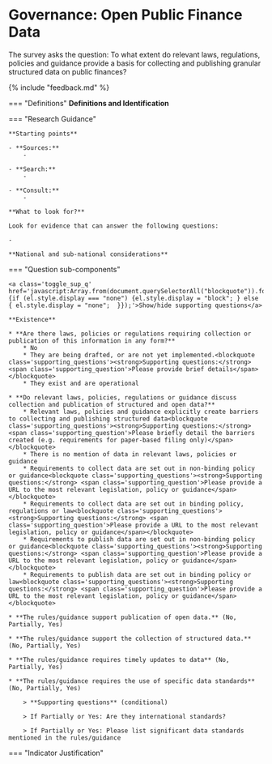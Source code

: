 # Governance: Open Public Finance Data

The survey asks the question: To what extent do relevant laws, regulations, policies and guidance provide a basis for collecting and publishing granular structured data on public finances? 

{% include "feedback.md" %}


    
=== "Definitions"
    **Definitions and Identification**
    
=== "Research Guidance"
    
    **Starting points**
    
    - **Sources:**
        - 
    
    - **Search:**
        - 
    
    - **Consult:**
        - 
    
    **What to look for?**
    
    Look for evidence that can answer the following questions:
    
    - 
    
    **National and sub-national considerations**

=== "Question sub-components"

    <a class='toggle_sup_q' href='javascript:Array.from(document.querySelectorAll("blockquote")).forEach(function(el) {if (el.style.display === "none") {el.style.display = "block"; } else { el.style.display = "none";  }});'>Show/hide supporting questions</a>
    
    **Existence**
    
    * **Are there laws, policies or regulations requiring collection or publication of this information in any form?**
        * No
        * They are being drafted, or are not yet implemented.<blockquote class='supporting_questions'><strong>Supporting questions:</strong> <span class='supporting_question'>Please provide brief details</span></blockquote>
        * They exist and are operational
    
    * **Do relevant laws, policies, regulations or guidance discuss collection and publication of structured and open data?**
        * Relevant laws, policies and guidance explicitly create barriers to collecting and publishing structured data<blockquote class='supporting_questions'><strong>Supporting questions:</strong> <span class='supporting_question'>Please briefly detail the barriers created (e.g. requirements for paper-based filing only)</span></blockquote>
        * There is no mention of data in relevant laws, policies or guidance
        * Requirements to collect data are set out in non-binding policy or guidance<blockquote class='supporting_questions'><strong>Supporting questions:</strong> <span class='supporting_question'>Please provide a URL to the most relevant legislation, policy or guidance</span></blockquote>
        * Requirements to collect data are set out in binding policy, regulations or law<blockquote class='supporting_questions'><strong>Supporting questions:</strong> <span class='supporting_question'>Please provide a URL to the most relevant legislation, policy or guidance</span></blockquote>
        * Requirements to publish data are set out in non-binding policy or guidance<blockquote class='supporting_questions'><strong>Supporting questions:</strong> <span class='supporting_question'>Please provide a URL to the most relevant legislation, policy or guidance</span></blockquote>
        * Requirements to publish data are set out in binding policy or law<blockquote class='supporting_questions'><strong>Supporting questions:</strong> <span class='supporting_question'>Please provide a URL to the most relevant legislation, policy or guidance</span></blockquote>
    
    * **The rules/guidance support publication of open data.** (No, Partially, Yes)
    
    * **The rules/guidance support the collection of structured data.** (No, Partially, Yes)
    
    * **The rules/guidance requires timely updates to data** (No, Partially, Yes)
    
    * **The rules/guidance requires the use of specific data standards** (No, Partially, Yes)
    
        > **Supporting questions** (conditional)
    
        > If Partially or Yes: Are they international standards?
    
        > If Partially or Yes: Please list significant data standards mentioned in the rules/guidance


=== "Indicator Justification"


     
